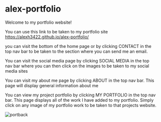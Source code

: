 # alex-portfolio

Welcome to my portfolio website! 

You can use this link to be taken to my portfolio site https://alexh3422.github.io/alex-portfolio/





you can visit the bottom of the home page or by clicking CONTACT  in the top nav bar to be taken to the section where you can send me an email. 

You can visit the social media page by clicking SOCIAL MEDIA in the top nav bar where you can then click on the images to be taken to my social media sites

You can visit my about me page by clicking ABOUT in the top nav bar. This page will display general information about me

You can view my project portfolio by clicking MY PORTFOLIO in the top nav bar. This page displays all of the work I have added to my portfolio. Simply click on any image of my portfolio work to be taken to that projects website. 





![portback](https://user-images.githubusercontent.com/115325648/213100767-748fb09d-8c63-4ef7-b5a7-c63463376740.png)
